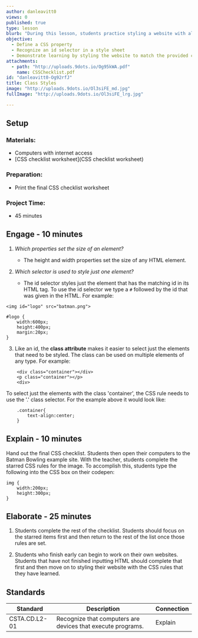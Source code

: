 ```yaml
---
author: danleavitt0
views: 0
published: true
type: lesson
blurb: "During this lesson, students practice styling a website with all of the #CSS properties that they have learned about in the unit."
objective: 
  - Define a CSS property
  - Recognize an id selector in a style sheet
  - Demonstrate learning by styling the website to match the provided checklist
attachments: 
  - path: "http://uploads.9dots.io/Og95kWA.pdf"
    name: CSSChecklist.pdf
id: "danleavitt0-Og92rfJ"
title: Class Styles
image: "http://uploads.9dots.io/Ol3siFE_md.jpg"
fullImage: "http://uploads.9dots.io/Ol3siFE_lrg.jpg"

---
```


## Setup

### Materials:

- Computers with internet access
- [CSS checklist worksheet](CSS checklist worksheet)

### Preparation:

- Print the final CSS checklist worksheet

### Project Time:

- 45 minutes

## Engage - 10 minutes

1. _Which properties set the size of an element?_
	- The height and width properties set the size of any HTML element.

2. _Which selector is used to style just one element?_
	- The id selector styles just the element that has the matching id in its HTML tag. To use the id selector we type a `#` followed by the id that was given in the HTML. For example:
```
<img id="logo" src="batman.png">
```
```
#logo {
	width:600px;
    height:400px;
    margin:20px;
}
```

3. Like an id, the **class attribute** makes it easier to select just the elements that need to be styled. The class can be used on multiple elements of any type. For example:
```
	<div class="container"></div>
    <p class="container"></p>
    <div>
```
To select just the elements with the class 'container', the CSS rule needs to use the '.' class selector. For the example above it would look like:
```
	.container{
    	text-align:center;
    }
```

## Explain - 10 minutes
Hand out the final CSS checklist. Students then open their computers to the Batman Bowling example site. With the teacher, students complete the starred CSS rules for the image. To accomplish this, students type the following into the CSS box on their codepen:
```
img {
	width:200px;
    height:300px;
}
```

## Elaborate - 25 minutes

1. Students complete the rest of the checklist. Students should focus on the starred items first and then return to the rest of the list once those rules are set.

2. Students who finish early can begin to work on their own websites. Students that have not finished inputting HTML should complete that first and then move on to styling their website with the CSS rules that they have learned.

## Standards

Standard | Description | Connection
--- | --- | ---
CSTA.CD.L2-01 | Recognize that computers are devices that execute programs. | Explain
